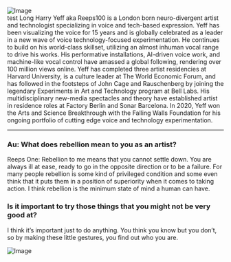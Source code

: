 ![Image](https://cdn.feralfileassets.com/gallery-thumbnails/4d3d60e8-0f7b-4578-b5a7-efae617c3ce2/1664939721)	
test Long
Harry Yeff aka Reeps100 is a London born neuro-divergent artist and technologist specializing in voice and tech-based expression. Yeff has been visualizing the voice for 15 years and is globally celebrated as a leader in a new wave of voice technology-focused experimentation. He continues to build on his world-class skillset, utilizing an almost inhuman vocal range to drive his works. His performative installations, AI-driven voice work, and machine-like vocal control have amassed a global following, rendering over 100 million views online. Yeff has completed three artist residencies at Harvard University, is a culture leader at The World Economic Forum, and has followed in the footsteps of John Cage and Rauschenberg by joining the legendary Experiments in Art and Technology program at Bell Labs. His multidisciplinary new-media spectacles and theory have established artist in residence roles at Factory Berlin and Sonar Barcelona. In 2020, Yeff won the Arts and Science Breakthrough with the Falling Walls Foundation for his ongoing portfolio of cutting edge voice and technology experimentation.

---	

### Au: What does rebellion mean to you as an artist?

Reeps One:
Rebellion to me means that you cannot settle down. You are always ill at ease, ready to go in the opposite direction or to be a failure. For many people rebellion is some kind of privileged condition and some even think that it puts them in a position of superiority when it comes to taking action. I think rebellion is the minimum state of mind a human can have.

### Is it important to try those things that you might not be very good at?

I think it’s important just to do anything. You think you know but you don’t, so by making these little gestures, you find out who you are.

![Image](https://cdn.feralfileassets.com/gallery-thumbnails/4d3d60e8-0f7b-4578-b5a7-efae617c3ce2/1664939721)	
